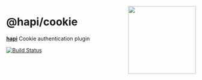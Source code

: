 <a href="http://hapijs.com"><img src="https://raw.githubusercontent.com/hapijs/assets/master/images/family.png" width="180px" align="right" /></a>

# @hapi/cookie

[**hapi**](https://github.com/hapijs/hapi) Cookie authentication plugin

[![Build Status](https://secure.travis-ci.org/hapijs/cookie.svg?branch=master)](http://travis-ci.org/hapijs/cookie)